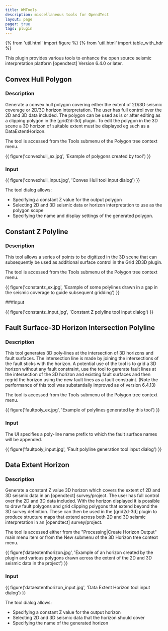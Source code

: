 ```yaml
---
title: WMTools
description: miscellaneous tools for OpendTect
layout: page
pager: true
tags: plugin
---
```


{% from 'util.html' import figure %}
{% from 'util.html' import table_with_hdr %}

This plugin provides various tools to enhance the open source seismic interpretation platform [opendtect] Version 6.4.0 or later.

## Convex Hull Polygon
### Description
Generate a convex hull polygon covering either the extent of 2D/3D seismic coverage or 2D/3D horizon interpretation. The user has full control over the 2D and 3D data included. The polygon can be used as is or after editing as a clipping polygon in the  [grid2d-3d]  plugin. To edit the polygon in the 3D scene a 3D horizon of suitable extent must be displayed eg such as a DataExtentHorizon.

The tool is accessed from the Tools submenu of the Polygon tree context menu.

{{ figure('convexhull_ex.jpg', 'Example of polygons created by tool') }}


### Input 

{{ figure('convexhull_input.jpg', 'Convex Hull tool input dialog') }}

The tool dialog allows:

-   Specifying a constant Z value for the output polygon
-   Selecting 2D and 3D seismic data or horizon interpretation to use as the polygon scope
-   Specifying the name and display settings of the generated polygon.

## Constant Z Polyline
### Description
This tool allows a series of points to be digitized in the 3D scene that can subsequently be used as additional surface control in the Grid 2D3D plugin.

The tool is accessed from the Tools submenu of the Polygon tree context menu.

{{ figure('constantz_ex.jpg', 'Example of some polylines drawn in a gap in the seismic coverage to guide subsequent gridding') }}

###Input

{{ figure('constantz_input.jpg', 'Constant Z polyline tool input dialog') }}

## Fault Surface-3D Horizon Intersection Polyline
### Description
This tool generates 3D poly-lines at the intersection of 3D horizons and fault surfaces. The intersection line is made by joining the intersections of the fault sticks with the horizon. A potential use of the tool is to grid a 3D horizon without any fault constraint, use the tool to gererate fault lines at the intersection of the 3D horizon and existing fault surfaces and then regrid the horizon using the new fault lines as a fault constraint. (Note the performance of this tool was substantially improved as of version 6.4.13)

The tool is accessed from the Tools submenu of the Polygon tree context menu.

{{ figure('faultpoly_ex.jpg', 'Example of polylines generated by this tool') }}


### Input
The UI specifies a poly-line name prefix to which the fault surface names will be appended.

{{ figure('faultpoly_input.jpg', 'Fault polyline generation tool input dialog') }}

 
## Data Extent Horizon
### Description
Generate a constant Z value 3D horizon which covers the extent of 2D and 3D seismic data in an [opendtect] survey/project. The user has full control over the 2D and 3D data included.  With the horizon displayed it is possible to draw fault polygons and grid clipping polygons that extend beyond the 3D survey definition. These can then be used in the [grid2d-3d] plugin to produce structure maps that extend across both 2D and 3D seismic interpretation in an [opendtect] survey/project.

The tool is accessed either from the "Processing|Create Horizon Output" main menu item or from the New submenu of the 3D Horizon tree context menu.

{{ figure('dataextenthorizon.jpg', 'Example of an horizon created by the plugin and various polygons drawn across the extent of the 2D and 3D seismic data in the project') }}

### Input

{{ figure('dataextenthorizon_input.jpg', 'Data Extent Horizon tool input dialog') }}

The tool dialog allows:

-   Specifying a constant Z value for the output horizon
-   Selecting 2D and 3D seismic data that the horizon should cover
-   Specifying the name of the generated horizon


